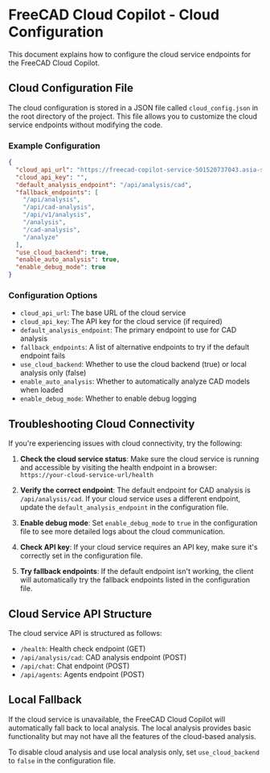 # FreeCAD Cloud Copilot - Cloud Configuration

This document explains how to configure the cloud service endpoints for the FreeCAD Cloud Copilot.

## Cloud Configuration File

The cloud configuration is stored in a JSON file called `cloud_config.json` in the root directory of the project. This file allows you to customize the cloud service endpoints without modifying the code.

### Example Configuration

```json
{
  "cloud_api_url": "https://freecad-copilot-service-501520737043.asia-south1.run.app",
  "cloud_api_key": "",
  "default_analysis_endpoint": "/api/analysis/cad",
  "fallback_endpoints": [
    "/api/analysis",
    "/api/cad-analysis",
    "/api/v1/analysis",
    "/analysis",
    "/cad-analysis",
    "/analyze"
  ],
  "use_cloud_backend": true,
  "enable_auto_analysis": true,
  "enable_debug_mode": true
}
```

### Configuration Options

- `cloud_api_url`: The base URL of the cloud service
- `cloud_api_key`: The API key for the cloud service (if required)
- `default_analysis_endpoint`: The primary endpoint to use for CAD analysis
- `fallback_endpoints`: A list of alternative endpoints to try if the default endpoint fails
- `use_cloud_backend`: Whether to use the cloud backend (true) or local analysis only (false)
- `enable_auto_analysis`: Whether to automatically analyze CAD models when loaded
- `enable_debug_mode`: Whether to enable debug logging

## Troubleshooting Cloud Connectivity

If you're experiencing issues with cloud connectivity, try the following:

1. **Check the cloud service status**: Make sure the cloud service is running and accessible by visiting the health endpoint in a browser: `https://your-cloud-service-url/health`

2. **Verify the correct endpoint**: The default endpoint for CAD analysis is `/api/analysis/cad`. If your cloud service uses a different endpoint, update the `default_analysis_endpoint` in the configuration file.

3. **Enable debug mode**: Set `enable_debug_mode` to `true` in the configuration file to see more detailed logs about the cloud communication.

4. **Check API key**: If your cloud service requires an API key, make sure it's correctly set in the configuration file.

5. **Try fallback endpoints**: If the default endpoint isn't working, the client will automatically try the fallback endpoints listed in the configuration file.

## Cloud Service API Structure

The cloud service API is structured as follows:

- `/health`: Health check endpoint (GET)
- `/api/analysis/cad`: CAD analysis endpoint (POST)
- `/api/chat`: Chat endpoint (POST)
- `/api/agents`: Agents endpoint (POST)

## Local Fallback

If the cloud service is unavailable, the FreeCAD Cloud Copilot will automatically fall back to local analysis. The local analysis provides basic functionality but may not have all the features of the cloud-based analysis.

To disable cloud analysis and use local analysis only, set `use_cloud_backend` to `false` in the configuration file.
